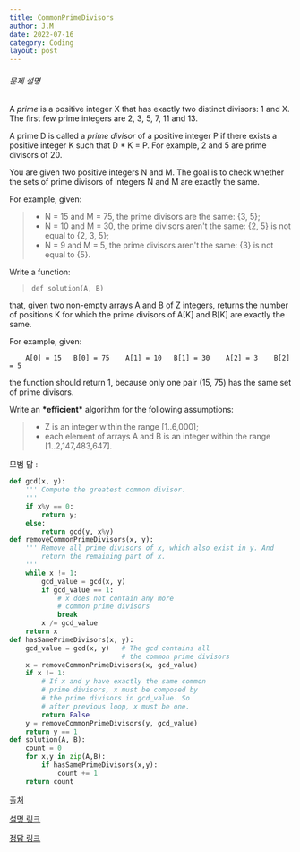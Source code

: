```yaml
---
title: CommonPrimeDivisors
author: J.M
date: 2022-07-16
category: Coding
layout: post
---
```


###### 문제 설명

A *prime* is a positive integer X that has exactly two distinct divisors: 1 and X. The first few prime integers are 2, 3, 5, 7, 11 and 13.

A prime D is called a *prime divisor* of a positive integer P if there exists a positive integer K such that D * K = P. For example, 2 and 5 are prime divisors of 20.

You are given two positive integers N and M. The goal is to check whether the sets of prime divisors of integers N and M are exactly the same.

For example, given:

> - N = 15 and M = 75, the prime divisors are the same: {3, 5};
> - N = 10 and M = 30, the prime divisors aren't the same: {2, 5} is not equal to {2, 3, 5};
> - N = 9 and M = 5, the prime divisors aren't the same: {3} is not equal to {5}.

Write a function:

> ```
> def solution(A, B)
> ```

that, given two non-empty arrays A and B of Z integers, returns the number of positions K for which the prime divisors of A[K] and B[K] are exactly the same.

For example, given:

```
    A[0] = 15   B[0] = 75    A[1] = 10   B[1] = 30    A[2] = 3    B[2] = 5
```

the function should return 1, because only one pair (15, 75) has the same set of prime divisors.

Write an **\*efficient\*** algorithm for the following assumptions:

> - Z is an integer within the range [1..6,000];
> - each element of arrays A and B is an integer within the range [1..2,147,483,647].

모범 답 : 

```python
def gcd(x, y):
    ''' Compute the greatest common divisor.
    '''
    if x%y == 0:
        return y;
    else:
        return gcd(y, x%y)
def removeCommonPrimeDivisors(x, y):
    ''' Remove all prime divisors of x, which also exist in y. And
        return the remaining part of x.
    '''
    while x != 1:
        gcd_value = gcd(x, y)
        if gcd_value == 1:
            # x does not contain any more
            # common prime divisors
            break
        x /= gcd_value
    return x
def hasSamePrimeDivisors(x, y):
    gcd_value = gcd(x, y)   # The gcd contains all
                            # the common prime divisors
    x = removeCommonPrimeDivisors(x, gcd_value)
    if x != 1:
        # If x and y have exactly the same common
        # prime divisors, x must be composed by
        # the prime divisors in gcd_value. So
        # after previous loop, x must be one.
        return False
    y = removeCommonPrimeDivisors(y, gcd_value)
    return y == 1
def solution(A, B):
    count = 0
    for x,y in zip(A,B):
        if hasSamePrimeDivisors(x,y):
            count += 1
    return count
```

[출처](https://app.codility.com/programmers/lessons/12-euclidean_algorithm/common_prime_divisors/start/)

[설명 링크](https://mirae-kim.tistory.com/135)

[정답 링크](https://codesays.com/2014/solution-to-common-prime-divisors-by-codility/)
